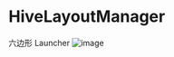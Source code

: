 # HiveLayoutManager
六边形 Launcher
![image](https://raw.githubusercontent.com/wiki/shopping988/HiveLayoutManager/图示.jpg)
